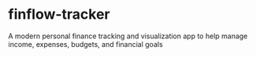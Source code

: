 # finflow-tracker
A modern personal finance tracking and visualization app to help manage income, expenses, budgets, and financial goals
